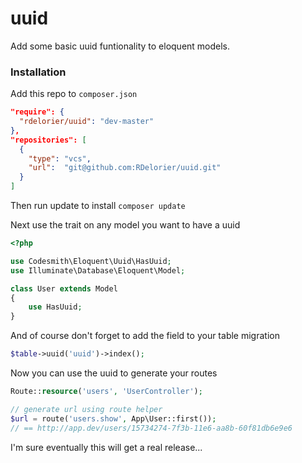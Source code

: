 # uuid
Add some basic uuid funtionality to eloquent models.

### Installation
Add this repo to `composer.json`

```json
"require": {
  "rdelorier/uuid": "dev-master"
},
"repositories": [
  {
    "type": "vcs",
    "url":  "git@github.com:RDelorier/uuid.git"
  }
]
```

Then run update to install
```composer update```

Next use the trait on any model you want to have a uuid
```php
<?php

use Codesmith\Eloquent\Uuid\HasUuid;
use Illuminate\Database\Eloquent\Model;

class User extends Model
{
    use HasUuid;
}
```

And of course don't forget to add the field to your table migration
```php
$table->uuid('uuid')->index();
```

Now you can use the uuid to generate your routes
```php
Route::resource('users', 'UserController');

// generate url using route helper
$url = route('users.show', App\User::first());
// == http://app.dev/users/15734274-7f3b-11e6-aa8b-60f81db6e9e6
```

I'm sure eventually this will get a real release...
